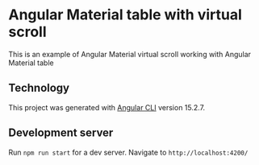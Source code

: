 # Angular Material table with virtual scroll

This is an example of Angular Material virtual scroll working with Angular Material table

## Technology

This project was generated with [Angular CLI](https://github.com/angular/angular-cli) version 15.2.7.

## Development server

Run `npm run start` for a dev server. Navigate to `http://localhost:4200/`
